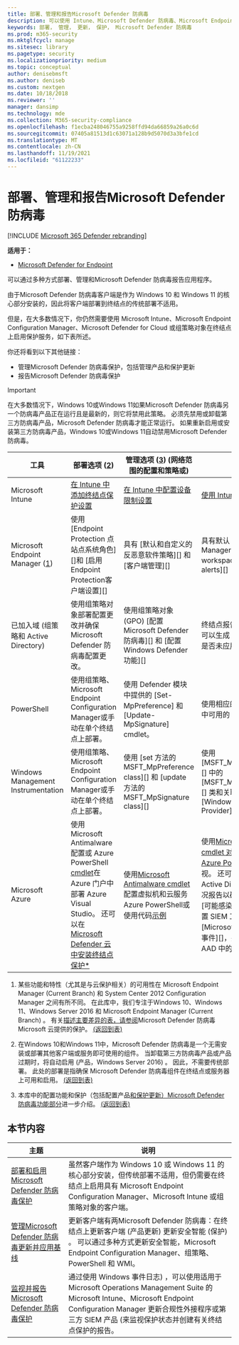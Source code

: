 ```yaml
---
title: 部署、管理和报告Microsoft Defender 防病毒
description: 可以使用 Intune、Microsoft Defender 防病毒、Microsoft Endpoint Configuration Manager、组策略、PowerShell 或 WMI 部署和管理应用程序
keywords: 部署， 管理， 更新， 保护， Microsoft Defender 防病毒
ms.prod: m365-security
ms.mktglfcycl: manage
ms.sitesec: library
ms.pagetype: security
ms.localizationpriority: medium
ms.topic: conceptual
author: denisebmsft
ms.author: deniseb
ms.custom: nextgen
ms.date: 10/18/2018
ms.reviewer: ''
manager: dansimp
ms.technology: mde
ms.collection: M365-security-compliance
ms.openlocfilehash: f1ecba248046755a9258ffd94da66859a26a0c6d
ms.sourcegitcommit: 07405a81513d1c63071a128b9d5070d3a3bfe1cd
ms.translationtype: MT
ms.contentlocale: zh-CN
ms.lasthandoff: 11/19/2021
ms.locfileid: "61122233"
---
```

# <a name="deploy-manage-and-report-on-microsoft-defender-antivirus"></a>部署、管理和报告Microsoft Defender 防病毒

[!INCLUDE [Microsoft 365 Defender rebranding](../../includes/microsoft-defender.md)]


**适用于：**

- [Microsoft Defender for Endpoint](/microsoft-365/security/defender-endpoint/)

可以通过多种方式部署、管理和Microsoft Defender 防病毒报告应用程序。

由于Microsoft Defender 防病毒客户端是作为 Windows 10 和 Windows 11 的核心部分安装的，因此将客户端部署到终结点的传统部署不适用。

但是，在大多数情况下，你仍然需要使用 Microsoft Intune、Microsoft Endpoint Configuration Manager、Microsoft Defender for Cloud 或组策略对象在终结点上启用保护服务，如下表所述。

你还将看到以下其他链接：

- 管理Microsoft Defender 防病毒保护，包括管理产品和保护更新
- 报告Microsoft Defender 防病毒保护

> [!IMPORTANT]
> 在大多数情况下，Windows 10或Windows 11如果Microsoft Defender 防病毒另一个防病毒产品正在运行且是最新的，则它将禁用此策略。 必须先禁用或卸载第三方防病毒产品，Microsoft Defender 防病毒才能正常运行。 如果重新启用或安装第三方防病毒产品，Windows 10或Windows 11自动禁用Microsoft Defender 防病毒。

工具|部署选项 (<a href="#fn2" id="ref2">2</a>) |管理选项 ([3](#fn3))  (网络范围的配置和策略或) |报告选项
---|---|---|---
Microsoft Intune|[在 Intune 中添加终结点保护设置](/intune/endpoint-protection-configure)|[在 Intune 中配置设备限制设置](/intune/device-restrictions-configure)| [使用 Intune 控制台管理设备](/intune/device-management)
Microsoft Endpoint Manager ([1](#fn1)) |使用 [Endpoint Protection 点站点系统角色][]和 [启用Endpoint Protection客户端设置][]|具有 [默认和自定义的反恶意软件策略][] 和 [客户端管理][]|具有默认 [Configuration Manager Monitoring workspace][] 和 [email alerts][]
已加入域 (组策略和 Active Directory) |使用组策略对象部署配置更改并确保Microsoft Defender 防病毒配置更改。|使用组策略对象 (GPO) [配置 Microsoft Defender 防病毒][] 和 [配置 Windows Defender 功能][]|终结点报告不适用于组策略。 可以生成 [组策略列表，确定是否未应用任何设置或策略][]
PowerShell|使用组策略、Microsoft Endpoint Configuration Manager或手动在单个终结点上部署。|使用 Defender 模块中提供的 [Set-MpPreference] 和 [Update-MpSignature] cmdlet。|使用相应的 [Defender 模块中可用的 Get- cmdlet][]
Windows Management Instrumentation|使用组策略、Microsoft Endpoint Configuration Manager或手动在单个终结点上部署。|使用 [set 方法的 MSFT_MpPreference class][] 和 [update 方法的 MSFT_MpSignature class][]|使用 [MSFT_MpComputerStatus][] 中的 [MSFT_MpComputerStatus][] 类和关联类的 get 方法[Windows Defender WMIv2 Provider][]
Microsoft Azure|使用Microsoft Antimalware配置或 Azure PowerShell [cmdlet](/azure/security/azure-security-antimalware#antimalware-deployment-scenarios)在 Azure 门户中部署 Azure Visual Studio。 还可以在 [Microsoft Defender 云中安装终结点保护*](/azure/security-center/security-center-install-endpoint-protection)|使用[Microsoft Antimalware cmdlet](/azure/security/azure-security-antimalware#enable-and-configure-antimalware-using-powershell-cmdlets)配置虚拟机和云服务Azure PowerShell或使用代码[示例](https://gallery.technet.microsoft.com/Antimalware-For-Azure-5ce70efe)|使用[Microsoft Antimalware cmdlet 对虚拟机和云服务Azure PowerShell启用](/azure/security/azure-security-antimalware#enable-and-configure-antimalware-using-powershell-cmdlets)监视。 还可以查看 Azure Active Directory 中的使用情况报告以确定可疑活动，包括[可能感染的设备][]报告和配置 SIEM 工具以报告 [Microsoft Defender 防病毒 事件][]，并添加该工具作为 AAD 中的应用。

1. <span id="fn1" />某些功能和特性（尤其是与云保护相关）的可用性在 Microsoft Endpoint Manager (Current Branch) 和 System Center 2012 Configuration Manager 之间有所不同。 在此库中，我们专注于Windows 10、Windows 11、Windows Server 2016 和 Microsoft Endpoint Manager (Current Branch) 。 有关[描述主要差异的表，请参阅](cloud-protection-microsoft-defender-antivirus.md)Microsoft Defender 防病毒 Microsoft 云提供的保护。 [ (返回到表) ](#ref2)

2. <span id="fn2" />在Windows 10和Windows 11中，Microsoft Defender 防病毒是一个无需安装或部署其他客户端或服务即可使用的组件。 当卸载第三方防病毒产品或产品过期时，将自动启用 (产品，Windows Server 2016) 。 因此，不需要传统部署。 此处的部署是指确保 Microsoft Defender 防病毒组件在终结点或服务器上可用和启用。 [ (返回到表) ](#ref2)

3. <span id="fn3" />本库中的配置功能和保护（包括配置产品[和保护更新）Microsoft Defender 防病毒功能部分](configure-notifications-microsoft-defender-antivirus.md)进一步介绍。 [ (返回到表) ](#ref2)

## <a name="in-this-section"></a>本节内容

主题 | 说明
---|---
[部署和启用Microsoft Defender 防病毒保护](deploy-microsoft-defender-antivirus.md) | 虽然客户端作为 Windows 10 或 Windows 11 的核心部分安装，但传统部署不适用，但仍需要在终结点上启用具有 Microsoft Endpoint Configuration Manager、Microsoft Intune 或组策略对象的客户端。
[管理Microsoft Defender 防病毒更新并应用基线](manage-updates-baselines-microsoft-defender-antivirus.md) | 更新客户端有两Microsoft Defender 防病毒：在终结点上更新客户端 (产品更新) 更新安全智能 (保护) 。 可以通过多种方式更新安全智能，Microsoft Endpoint Configuration Manager、组策略、PowerShell 和 WMI。
[监视并报告Microsoft Defender 防病毒保护](report-monitor-microsoft-defender-antivirus.md) | 通过使用 Windows 事件日志) ，可以使用适用于 Microsoft Operations Management Suite 的 Microsoft Intune、Microsoft Endpoint Configuration Manager 更新合规性外接程序或第三方 SIEM 产品 (来监视保护状态并创建有关终结点保护的报告。
